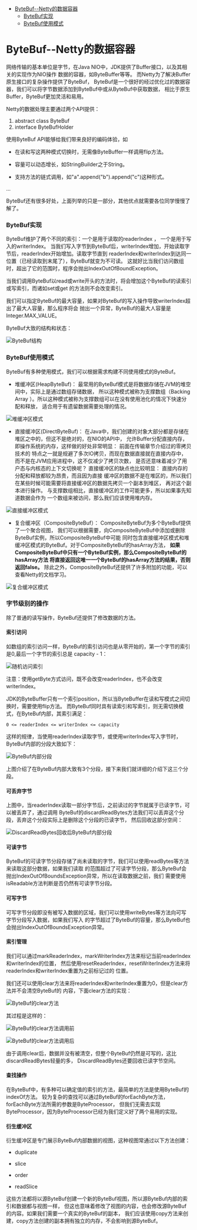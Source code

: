 <!-- TOC -->
         
  * [ByteBuf--Netty的数据容器](#ByteBuf--Netty的数据容器)
     * [ByteBuf实现](#ByteBuf实现)
     * [ByteBuf使用模式](#ByteBuf使用模式)

<!--  TOC -->

# ByteBuf--Netty的数据容器

网络传输的基本单位是字节，在Java NIO中，JDK提供了Buffer接口，以及其相关的实现作为NIO操作
数据的容器，如ByteBuffer等等。 而Netty为了解决Buffer原生接口的复杂操作提供了ByteBuf，
ByteBuf是一个很好的经过优化过的数据容器，我们可以将字节数据添加到ByteBuf中或从ByteBuf中获取数据，
相比于原生Buffer，ByteBuf更加灵活和易用。

Netty的数据处理主要通过两个API提供：

1. abstract class ByteBuf
2. interface ByteBufHolder

使用ByteBuf API能够给我们带来良好的编码体验，如

- 在读和写这两种模式切换时，无需像ByteBuffer一样调用flip方法。

- 容量可以动态增长，如StringBuilder之于String。

- 支持方法的链式调用，如"a".append("b").append("c")这种形式。

...

ByteBuf还有很多好处，上面列举的只是一部分，其他优点就需要各位同学慢慢了解了。


### ByteBuf实现
ByteBuf维护了两个不同的索引：一个是用于读取的readerIndex ， 一个是用于写入的writerIndex。
当我们写入字节到ByteBuf后，writerIndex增加，开始读取字节后，readerIndex开始增加。读取字节直到
readerIndex和writerIndex到达同一位置（已经读取到末尾了），ByteBuf就变为不可读。
这就好比当我们访问数组时，超出了它的范围时，程序会抛出IndexOutOfBoundException。

当我们调用ByteBuf以read或write开头的方法时，将会增加这个ByteBuf的读索引或写索引，而诸如set或get
的方法则不会改变索引。

我们可以指定ByteBuf的最大容量，如果对ByteBuf的写入操作导致writerIndex超出了最大人容量，那么程序将会
抛出一个异常，ByteBuf的最大人容量是Integer.MAX_VALUE。 

ByteBuf大致的结构和状态：

![ByteBuf结构](../img/netty/ByteBuf结构.png)


### ByteBuf使用模式
ByteBuf有多种使用模式，我们可以根据需求构建不同使用模式的ByteBuf。

- 堆缓冲区(HeapByteBuf)： 最常用的ByteBuf模式是将数据存储在JVM的堆空间中，实际上是通过数组存储数据，
所以这种模式被称为支撑数组（Backing Array ）。所以这种模式被称为支撑数组可以在没有使用池化的情况下快速分配和释放，
适合用于有遗留数据需要处理的情况。

![堆缓冲区模式](../img/netty/堆缓冲区模式.png)

- 直接缓冲区(DirectByteBuf)： 在Java中，我们创建的对象大部分都是存储在堆区之中的，但这不是绝对的，在NIO的API中，
允许Buffer分配直接内存，即操作系统的内存，这样做的好处非常明显： 前面在传输章节介绍过的零拷贝技术的
特点之一就是规避了多次IO拷贝，而现在数据直接就在直接内存中，而不是在JVM应用进程中，这不仅减少了拷贝次数，
是否还意味着减少了用户态与内核态的上下文切换呢？
直接缓冲区的缺点也比较明显： 直接内存的分配和释放都较为昂贵，而且因为直接
缓冲区的数据不是在堆区的，所以我们在某些时候可能需要将直接缓冲区的数据先拷贝一个副本到堆区，
再对这个副本进行操作。 与支撑数组相比，直接缓冲区的工作可能更多，所以如果事先知道数据会作为
一个数组来被访问，那么我们应该使用堆内存。

![直接缓冲区模式](../img/netty/直接缓冲区模式.png)

- 复合缓冲区（CompositeByteBuf）： CompositeByteBuf为多个ByteBuf提供了一个聚合视图，
我们可以根据需要，向CompositeByteBuf中添加或删除ByteBuf实例，所以CompositeByteBuf中可能
同时包含直接缓冲区模式和堆缓冲区模式的ByteBuf。对于CompositeByteBuf的hasArray方法，
**如果CompositeByteBuf中只有一个ByteBuf实例，那么CompositeByteBuf的hasArray方法
将直接返回这唯一一个ByteBuf的hasArray方法的结果，否则返回false。**
除此之外，CompositeByteBuf还提供了许多附加的功能，可以查看Netty的文档学习。

![复合缓冲区模式](../img/netty/复合缓冲区模式.png)


### 字节级别的操作
除了普通的读写操作，ByteBuf还提供了修改数据的方法。


#### 索引访问
如数组的索引访问一样，ByteBuf的索引访问也是从零开始的，第一个字节的索引是0,最后一个字节的索引总是
capacity - 1：

![随机访问索引](../img/netty/随机访问索引.png)

注意：使用getByte方式访问，既不会改变readerIndex，也不会改变writerIndex。

JDK的ByteBuffer只有一个索引position，所以当ByteBuffer在读和写模式之间切换时，需要使用flip方法。
而ByteBuf同时具有读索引和写索引，则无需切换模式，在ByteBuf内部，其索引满足：

````text
0 <= readerIndex <= writerIndex <= capacity
````

这样的规律，当使用readerIndex读取字节，或使用writerIndex写入字节时，ByteBuf内部的分段大致如下：

![ByteBuf内部分段](../img/netty/ByteBuf内部分段.png)

上图介绍了在ByteBuf内部大致有3个分段，接下来我们就详细的介绍下这三个分段。


#### 可丢弃字节
上图中，当readerIndex读取一部分字节后，之前读过的字节就属于已读字节，可以被丢弃了，通过调用
ByteBuf的discardReadBytes方法我们可以丢弃这个分段，丢弃这个分段实际上是删除这个分段的已读字节，
然后回收这部分空间：

![DiscardReadBytes回收后ByteBuf内部分段](../img/netty/DiscardReadBytes回收后ByteBuf内部分段.png)


#### 可读字节
ByteBuf的可读字节分段存储了尚未读取的字节，我们可以使用readBytes等方法来读取这部分数据，如果我们读取
的范围超过了可读字节分段，那么ByteBuf会抛出IndexOutOfBoundsException异常，所以在读取数据之前，我们
需要使用isReadable方法判断是否仍然有可读字节分段。


#### 可写字节
可写字节分段即没有被写入数据的区域，我们可以使用writeBytes等方法向可写字节分段写入数据，如果我们写入
的字节超过了ByteBuf的容量，那么ByteBuf也会抛出IndexOutOfBoundsException异常。


#### 索引管理
我们可以通过markReaderIndex，markWriterIndex方法来标记当前readerIndex和writerIndex的位置，
然后使用resetReaderIndex，resetWriterIndex方法来将readerIndex和writerIndex重置为之前标记过的
位置。

我们还可以使用clear方法来将readerIndex和writerIndex重置为0，但是clear方法并不会清空ByteBuf的
内容，下面clear方法的实现：

![ByteBuf的clear方法](../img/netty/ByteBuf的clear方法.png)

其过程是这样的：

![ByteBuf的clear方法调用前](../img/netty/ByteBuf的clear方法调用前.png)

![ByteBuf的clear方法调用后](../img/netty/ByteBuf的clear方法调用后.png)

由于调用clear后，数据并没有被清空，但整个ByteBuf仍然是可写的，这比discardReadBytes轻量的多，
DiscardReadBytes还要回收已读字节空间。


#### 查找操作
在ByteBuf中，有多种可以确定值的索引的方法，最简单的方法是使用ByteBuf的indexOf方法。
较为复杂的查找可以通过ByteBuf的forEachByte方法，forEachByte方法所需的参数是ByteProcessor，
但我们无需去实现ByteProcessor，因为ByteProcessor已经为我们定义好了两个易用的实现。


#### 衍生缓冲区
衍生缓冲区是专门展示ByteBuf内部数据的视图，这种视图常通过以下方法创建：

- duplicate

- slice

- order

- readSlice

这些方法都将以源ByteBuf创建一个新的ByteBuf视图，所以源ByteBuf内部的索引和数据都与视图一样，
但这也意味着修改了视图的内容，也会修改源ByteBuf的内容。如果我们需要一个真实的ByteBuf的副本，
我们应该使用copy方法来创建，copy方法创建的副本拥有独立的内存，不会影响到源ByteBuf。


